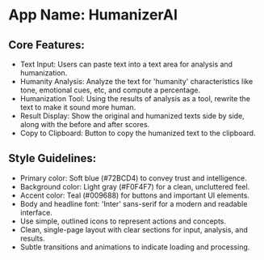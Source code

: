 # **App Name**: HumanizerAI

## Core Features:

- Text Input: Users can paste text into a text area for analysis and humanization.
- Humanity Analysis: Analyze the text for 'humanity' characteristics like tone, emotional cues, etc, and compute a percentage.
- Humanization Tool: Using the results of analysis as a tool, rewrite the text to make it sound more human.
- Result Display: Show the original and humanized texts side by side, along with the before and after scores.
- Copy to Clipboard: Button to copy the humanized text to the clipboard.

## Style Guidelines:

- Primary color: Soft blue (#72BCD4) to convey trust and intelligence.
- Background color: Light gray (#F0F4F7) for a clean, uncluttered feel.
- Accent color: Teal (#009688) for buttons and important UI elements.
- Body and headline font: 'Inter' sans-serif for a modern and readable interface.
- Use simple, outlined icons to represent actions and concepts.
- Clean, single-page layout with clear sections for input, analysis, and results.
- Subtle transitions and animations to indicate loading and processing.